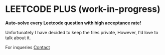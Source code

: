 # LEETCODE PLUS (work-in-progress)

**Auto-solve every Leetcode question with high acceptance rate!**


Unfortunately I have decided to keep the files private, However, I'd love to talk about it. 

For inqueries [Contact](gauravmohit1324@gmail.com)
